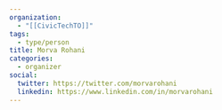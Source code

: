 ```yaml
---
organization:
  - "[[CivicTechTO]]"
tags:
  - type/person
title: Morva Rohani
categories:
  - organizer
social:
  twitter: https://twitter.com/morvarohani
  linkedin: https://www.linkedin.com/in/morvarohani
---
```

